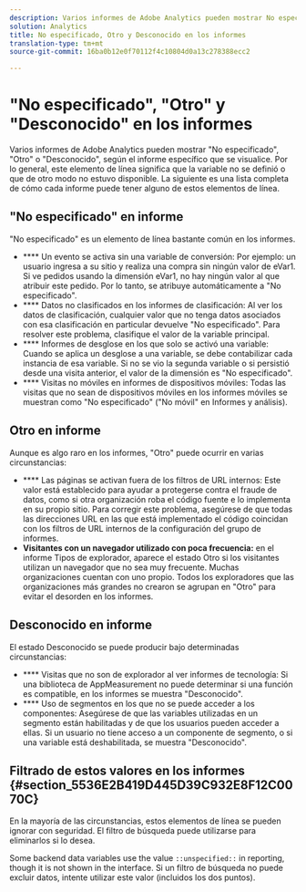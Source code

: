 ```yaml
---
description: Varios informes de Adobe Analytics pueden mostrar No especificado, Otro o Desconocido, según el informe específico que se visualice. Por lo general, este elemento de línea significa que la variable no se definió o que de otro modo no estuvo disponible.
solution: Analytics
title: No especificado, Otro y Desconocido en los informes
translation-type: tm+mt
source-git-commit: 16ba0b12e0f70112f4c10804d0a13c278388ecc2

---
```



# "No especificado", "Otro" y "Desconocido" en los informes

Varios informes de Adobe Analytics pueden mostrar "No especificado", "Otro" o "Desconocido", según el informe específico que se visualice. Por lo general, este elemento de línea significa que la variable no se definió o que de otro modo no estuvo disponible. La siguiente es una lista completa de cómo cada informe puede tener alguno de estos elementos de línea.

## "No especificado" en informe

"No especificado" es un elemento de línea bastante común en los informes.

* **** Un evento se activa sin una variable de conversión: Por ejemplo: un usuario ingresa a su sitio y realiza una compra sin ningún valor de eVar1. Si ve pedidos usando la dimensión eVar1, no hay ningún valor al que atribuir este pedido. Por lo tanto, se atribuye automáticamente a "No especificado".
* **** Datos no clasificados en los informes de clasificación: Al ver los datos de clasificación, cualquier valor que no tenga datos asociados con esa clasificación en particular devuelve "No especificado". Para resolver este problema, clasifique el valor de la variable principal.
* **** Informes de desglose en los que solo se activó una variable: Cuando se aplica un desglose a una variable, se debe contabilizar cada instancia de esa variable. Si no se vio la segunda variable o si persistió desde una visita anterior, el valor de la dimensión es "No especificado".
* **** Visitas no móviles en informes de dispositivos móviles: Todas las visitas que no sean de dispositivos móviles en los informes móviles se muestran como "No especificado" ("No móvil" en Informes y análisis).

## Otro en informe

Aunque es algo raro en los informes, "Otro" puede ocurrir en varias circunstancias:

* **** Las páginas se activan fuera de los filtros de URL internos: Este valor está establecido para ayudar a protegerse contra el fraude de datos, como si otra organización roba el código fuente e lo implementa en su propio sitio. Para corregir este problema, asegúrese de que todas las direcciones URL en las que está implementado el código coincidan con los filtros de URL internos de la configuración del grupo de informes.
* **Visitantes con un navegador utilizado con poca frecuencia:** en el informe Tipos de explorador, aparece el estado Otro si los visitantes utilizan un navegador que no sea muy frecuente. Muchas organizaciones cuentan con uno propio. Todos los exploradores que las organizaciones más grandes no crearon se agrupan en "Otro" para evitar el desorden en los informes.

## Desconocido en informe

El estado Desconocido se puede producir bajo determinadas circunstancias:

* **** Visitas que no son de explorador al ver informes de tecnología: Si una biblioteca de AppMeasurement no puede determinar si una función es compatible, en los informes se muestra "Desconocido".
* **** Uso de segmentos en los que no se puede acceder a los componentes: Asegúrese de que las variables utilizadas en un segmento están habilitadas y de que los usuarios pueden acceder a ellas. Si un usuario no tiene acceso a un componente de segmento, o si una variable está deshabilitada, se muestra "Desconocido".

## Filtrado de estos valores en los informes {#section_5536E2B419D445D39C932E8F12C0070C}

En la mayoría de las circunstancias, estos elementos de línea se pueden ignorar con seguridad. El filtro de búsqueda puede utilizarse para eliminarlos si lo desea.

Some backend data variables use the value `::unspecified::` in reporting, though it is not shown in the interface. Si un filtro de búsqueda no puede excluir datos, intente utilizar este valor (incluidos los dos puntos).
